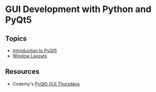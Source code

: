 # GUI Development with Python and PyQt5

## Topics
- [Introduction to PyQt5](https://github.com/EthanC2/Notes-and-Writeups/blob/main/Python/GUI/Introduction%20to%20PyQt5.md)
- [Window Layouts]()

## Resources
- Codemy's [PyQt5 GUI Thursdays](https://www.youtube.com/playlist?list=PLCC34OHNcOtpmCA8s_dpPMvQLyHbvxocY)
